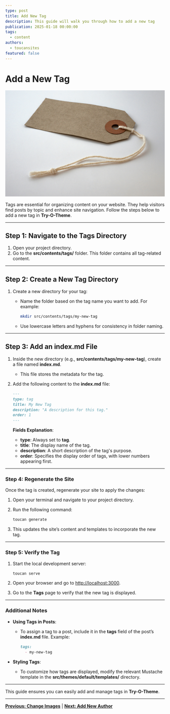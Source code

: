 ```yaml
---
type: post
title: Add New Tag
description: This guide will walk you through how to add a new tag
publication: 2025-01-18 00:00:00
tags:
  - content
authors:
  - toucansites
featured: false
---
```


# Add a New Tag

![Cover Image](./assets/cover.jpg)

Tags are essential for organizing content on your website. They help visitors find posts by topic and enhance site navigation. Follow the steps below to add a new tag in **Try-O-Theme**.

---

## Step 1: Navigate to the Tags Directory

1. Open your project directory.
2. Go to the **src/contents/tags/** folder. This folder contains all tag-related content.

---

## Step 2: Create a New Tag Directory

1. Create a new directory for your tag:
   - Name the folder based on the tag name you want to add. For example:

     ```bash
     mkdir src/contents/tags/my-new-tag
     ```

   - Use lowercase letters and hyphens for consistency in folder naming.

---

## Step 3: Add an **index.md** File

1. Inside the new directory (e.g., **src/contents/tags/my-new-tag**), create a file named **index.md**.
   - This file stores the metadata for the tag.

2. Add the following content to the **index.md** file:

   ```markdown
   ---
   type: tag
   title: My New Tag
   description: "A description for this tag."
   order: 1
   ---
   ```

   **Fields Explanation**:
   - **type**: Always set to **tag**.
   - **title**: The display name of the tag.
   - **description**: A short description of the tag's purpose.
   - **order**: Specifies the display order of tags, with lower numbers appearing first.

---

### Step 4: Regenerate the Site

Once the tag is created, regenerate your site to apply the changes:

1. Open your terminal and navigate to your project directory.
2. Run the following command:

   ```bash
   toucan generate
   ```

3. This updates the site’s content and templates to incorporate the new tag.

---

### Step 5: Verify the Tag

1. Start the local development server:

   ```bash
   toucan serve
   ```

2. Open your browser and go to [http://localhost:3000](http://localhost:3000).
3. Go to the **Tags** page to verify that the new tag is displayed.

---

### Additional Notes

- **Using Tags in Posts**:
  - To assign a tag to a post, include it in the **tags** field of the post’s **index.md** file. Example:

    ```markdown
    tags:
      - my-new-tag
    ```

- **Styling Tags**:
  - To customize how tags are displayed, modify the relevant Mustache template in the **src/themes/default/templates/** directory.

---

This guide ensures you can easily add and manage tags in **Try-O-Theme**.

---

**[Previous: Change Images](/posts/change-images/)** | **[Next: Add New Author](/posts/new-author/)**
